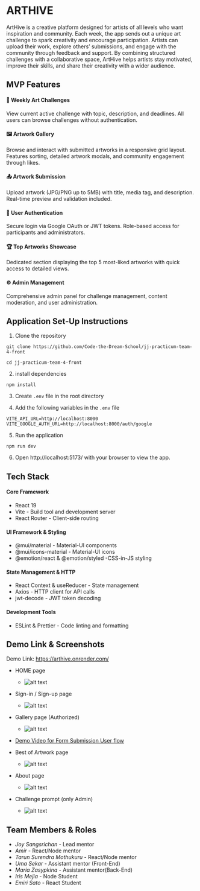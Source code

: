 # ARTHIVE

ArtHive is a creative platform designed for artists of all levels who want inspiration and community. Each week, the app sends out a unique art challenge to spark creativity and encourage participation. Artists can upload their work, explore others’ submissions, and engage with the community through feedback and support. By combining structured challenges with a collaborative space, ArtHive helps artists stay motivated, improve their skills, and share their creativity with a wider audience.

## MVP Features

#### 🎨 Weekly Art Challenges

View current active challenge with topic, description, and deadlines. All users can browse challenges without authentication.

#### 🖼️ Artwork Gallery

Browse and interact with submitted artworks in a responsive grid layout. Features sorting, detailed artwork modals, and community engagement through likes.

#### 📤 Artwork Submission

Upload artwork (JPG/PNG up to 5MB) with title, media tag, and description. Real-time preview and validation included.

#### 👤 User Authentication

Secure login via Google OAuth or JWT tokens. Role-based access for participants and administrators.

#### 🏆 Top Artworks Showcase

Dedicated section displaying the top 5 most-liked artworks with quick access to detailed views.

#### ⚙️ Admin Management

Comprehensive admin panel for challenge management, content moderation, and user administration.

## Application Set-Up Instructions

1. Clone the repository

```
git clone https://github.com/Code-the-Dream-School/jj-practicum-team-4-front

cd jj-practicum-team-4-front
```

2. install dependencies

```
npm install
```

3. Create `.env` file in the root directory

4. Add the following variables in the `.env` file

```
VITE_API_URL=http://localhost:8000
VITE_GOOGLE_AUTH_URL=http://localhost:8000/auth/google
```

5. Run the application

```
npm run dev
```

6. Open http://localhost:5173/ with your browser to view the app.

## Tech Stack

#### Core Framework

- React 19
- Vite - Build tool and development server
- React Router - Client-side routing

#### UI Framework & Styling

- @mui/material - Material-UI components
- @mui/icons-material - Material-UI icons
- @emotion/react & @emotion/styled -CSS-in-JS styling

#### State Management & HTTP

- React Context & useReducer - State management
- Axios - HTTP client for API calls
- jwt-decode - JWT token decoding

#### Development Tools

- ESLint & Prettier - Code linting and formatting

## Demo Link & Screenshots

Demo Link: https://arthive.onrender.com/

- HOME page
  - ![alt text](image.png)
- Sign-in / Sign-up page
  - ![alt text](image-1.png)
- Gallery page (Authorized)
  - ![alt text](image-2.png)

- [Demo Video for Form Submission User flow](https://www.loom.com/share/a917afdab27d4adb841dd4aa1b87751d?sid=b230ea50-9d41-4784-8175-eb89c380e27a)
- Best of Artwork page
  - ![alt text](image-4.png)
- About page
  - ![alt text](image-5.png)
- Challenge prompt (only Admin)
  - ![alt text](image-6.png)

## Team Members & Roles

- _Joy Sangsrichan_ - Lead mentor
- _Amir_ - React/Node mentor
- _Tarun Surendra Mothukuru_ - React/Node mentor
- _Uma Sekar_ - Assistant mentor (Front-End)
- _Maria Zasypkina_ - Assistant mentor(Back-End)
- _Iris Mejia_ - Node Student
- _Emiri Sato_ - React Student

<!--
# Front-End Repo for Node/React Practicum

This will be the front-end for your team's practicum project.

It is suggested that you run these instructions **after** you setup the back-end server first.
You can go through these steps during your first group meeting in case you need assistance from your mentors.

You will have two folders inside one team folder (one for front-end and one for back-end). Name the parent folder something appropriate (in the below example we title it "Practicum Project"). Then clone directly (do not fork and clone) the front and back repos while inside the parent ("Practicum Project") project folder.

![folders](images/folder_structure.png)

> The front-end app (React) will be running on port 5173. The back-end server will be running on port 8000. You will need to run both the front-end app and the back-end server at the same time to test your app.

### Setting up local development environment

1. Clone this repository to the folder that was already created for both the front-end and back-end repos
2. Run `npm install` to install dependencies
3. Pull the latest version of the `main` branch (when needed)
4. Run `npm run dev` to start the development server
5. Open http://localhost:5173 with your browser to see the data received the back-end server.
6. Now you have your front-end and back-end running locally!

#### Running the front-end server in Visual Studio Code

Note: In the below example, the group's front-end repository was named `bb-practicum-team1-front` and the back-end repository was named `bb-practicum-team-1-back`. Your repository will have a different name, but the rest should look the same.

![vsc running](images/front-end-running-vsc.png)

#### Running the front-end server in the browser

![browser running](images/front-end-running-browser.png) -->
